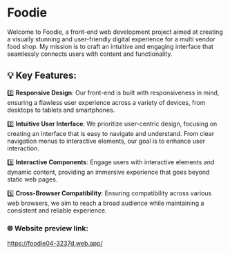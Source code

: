 # Foodie

Welcome to Foodie, a front-end web development project aimed at creating a visually stunning and user-friendly digital experience for a multi vendor food shop. My mission is to craft an intuitive and engaging interface that seamlessly connects users with content and functionality.

## 💡 Key Features:

2️⃣ **Responsive Design**: Our front-end is built with responsiveness in mind, ensuring a flawless user experience across a variety of devices, from desktops to tablets and smartphones.

2️⃣ **Intuitive User Interface**: We prioritize user-centric design, focusing on creating an interface that is easy to navigate and understand. From clear navigation menus to interactive elements, our goal is to enhance user interaction.

3️⃣ **Interactive Components**: Engage users with interactive elements and dynamic content, providing an immersive experience that goes beyond static web pages.

5️⃣ **Cross-Browser Compatibility**: Ensuring compatibility across various web browsers, we aim to reach a broad audience while maintaining a consistent and reliable experience.

### 🌐 Website preview link:
https://foodie04-3237d.web.app/
